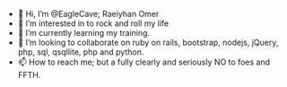 - 👋 Hi, I’m @EagleCave; Raeiyhan Omer
- 👀 I’m interested in to rock and roll my life
- 🌱 I’m currently learning my training.
- 💞️ I’m looking to collaborate on ruby on rails, bootstrap, nodejs, jQuery, php, sql, qsqllite, php and python. 
- 📫 How to reach me; but a fully clearly and seriously NO to foes and FFTH.

<!---
EagleCave/EagleCave is a ✨ special ✨ repository because its `README.md` (this file) appears on your GitHub profile.
You can click the Preview link to take a look at your changes.
--->
